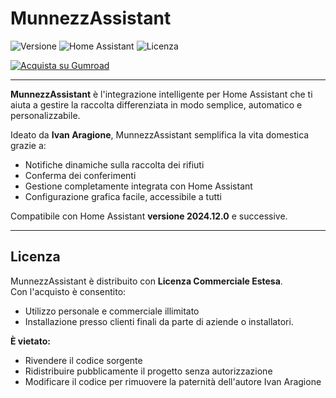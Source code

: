 # MunnezzAssistant

![Versione](https://img.shields.io/badge/version-1.0.0-blue)
![Home Assistant](https://img.shields.io/badge/compatible-Home_Assistant_2024.12.0+-green)
![Licenza](https://img.shields.io/badge/licenza-Commerciale_Estesa-brightgreen)

[![Acquista su Gumroad](https://img.shields.io/badge/Scarica%20su-Gumroad-orange?style=for-the-badge&logo=gumroad)](https://vesuviocode.gumroad.com/l/pelkif)

---

**MunnezzAssistant** è l'integrazione intelligente per Home Assistant che ti aiuta a gestire la raccolta differenziata in modo semplice, automatico e personalizzabile.

Ideato da **Ivan Aragione**, MunnezzAssistant semplifica la vita domestica grazie a:
- Notifiche dinamiche sulla raccolta dei rifiuti
- Conferma dei conferimenti
- Gestione completamente integrata con Home Assistant
- Configurazione grafica facile, accessibile a tutti

Compatibile con Home Assistant **versione 2024.12.0** e successive.

---

## Licenza

MunnezzAssistant è distribuito con **Licenza Commerciale Estesa**.  
Con l'acquisto è consentito:
- Utilizzo personale e commerciale illimitato
- Installazione presso clienti finali da parte di aziende o installatori.

**È vietato:**
- Rivendere il codice sorgente
- Ridistribuire pubblicamente il progetto senza autorizzazione
- Modificare il codice per rimuovere la paternità dell'autore Ivan Aragione
